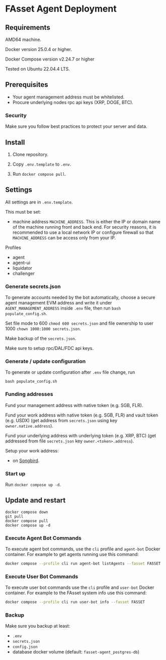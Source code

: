 # FAsset Agent Deployment

## Requirements
AMD64 machine.

Docker version 25.0.4 or higher.

Docker Compose version v2.24.7 or higher

Tested on Ubuntu 22.04.4 LTS.

## Prerequisites

- Your agent management address must be whitelisted.
- Procure underlying nodes rpc api keys (XRP, DOGE, BTC).

### Security

Make sure you follow best practices to protect your server and data.

## Install

1. Clone repository.

2. Copy `.env.template` to `.env`.

3. Run `docker compose pull`.

## Settings

All settings are in `.env.template`.

This must be set:
- machine address `MACHINE_ADDRESS`. This is either the IP or domain name of the machine running front and back end.
For security reasons, it is recommended to use a local network IP or configure firewall so that `MACHINE_ADDRESS` can be access only from your IP.

Profiles
- agent
- agent-ui
- liquidator
- challenger

### Generate secrets.json

To generate accounts needed by the bot automatically, choose a secure agent management EVM address and write it under `AGENT_MANAGEMENT_ADDRESS` inside `.env` file, then run `bash populate_config.sh`.

Set file mode to 600 `chmod 600 secrets.json` and file ownership to user 1000 `chown 1000:1000 secrets.json`.

Make backup of the `secrets.json`.

Make sure to setup rpc/DAL/FDC api keys.

### Generate / update configuration

To generate or update configuration after `.env` file change, run
```
bash populate_config.sh
```

### Funding addresses

Fund your management address with native token (e.g. SGB, FLR).

Fund your work address with native token (e.g. SGB, FLR) and vault token (e.g. USDX) (get address from `secrets.json` using key `owner.native.address`).

Fund your underlying address with underlying token (e.g. XRP, BTC) (get addressed from file `secrets.json` key `owner.<token>.address`).

Setup your work address:
- on [Songbird](https://songbird-explorer.flare.network/address/0xa7f5d3C81f55f2b072FB62a0D4A03317BFd1a3c0/write-contract#address-tabs).

### Start up

Run `docker compose up -d`.

## Update and restart
```
docker compose down
git pull
docker compose pull
docker compose up -d
```

### Execute Agent Bot Commands

To execute agent bot commands, use the `cli` profile and `agent-bot` Docker container.
For example to get agents running use this command:

```bash
docker compose --profile cli run agent-bot listAgents --fasset FASSET
```

### Execute User Bot Commands

To execute user bot commands use the `cli` profile and `user-bot` Docker container.
For example to the FAsset system info use this command:

```bash
docker compose --profile cli run user-bot info --fasset FASSET
```

### Backup

Make sure you backup at least:
- `.env`
- `secrets.json`
- `config.json`
-  database docker volume (default: `fasset-agent_postgres-db`)